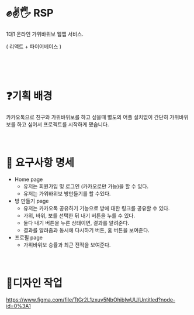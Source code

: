 # ✊✌🖐 RSP

1대1 온라인 가위바위보 웹앱 서비스.

( 리액트 + 파이어베이스 )

<br/>
<br/>
<br/>

# ❓기획 배경

카카오톡으로 친구와 가위바위보를 하고 싶을때 별도의 어플 설치없이 간단히 가위바위보를 하고 싶어서 프로젝트를 시작하게 됐습니다.
<br/>
<br/>
<br/>

# 📃 요구사항 명세

- Home page
  - 유저는 회원가입 및 로그인 (카카오로만 가능)을 할 수 있다.
  - 유저는 가위바위보 방만들기를 할 수있다.
- 방 만들기 page
  - 유저는 카카오톡 공유하기 기능으로 방에 대한 링크를 공유할 수 있다.
  - 가위, 바위, 보를 선택한 뒤 내기 버튼을 누를 수 있다.
  - 둘다 내기 버튼을 누른 상태이면, 결과를 알려준다.
  - 결과를 알려줌과 동시에 다시하기 버튼, 홈 버튼을 보여준다.
- 프로필 page
  - 가위바위보 승률과 최근 전적을 보여준다.
    <br/>
    <br/>
    <br/>

# 🎨디자인 작업

https://www.figma.com/file/TtGr2L1zxuv5NbOhibIwUU/Untitled?node-id=0%3A1
